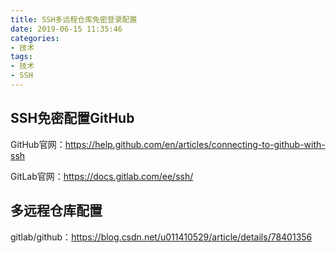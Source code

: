 ```yaml
---
title: SSH多远程仓库免密登录配置
date: 2019-06-15 11:35:46
categories:
- 技术
tags:
- 技术
- SSH
---
```


## SSH免密配置GitHub

GitHub官网：<https://help.github.com/en/articles/connecting-to-github-with-ssh>

GitLab官网：<https://docs.gitlab.com/ee/ssh/>



## 多远程仓库配置

gitlab/github：https://blog.csdn.net/u011410529/article/details/78401356